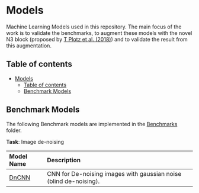 # Models

Machine Learning Models used in this repository. The main focus of the work is to validate the benchmarks, to augment these models with the novel N3 block (proposed by [T Plotz et al. (2018)](../Papers/README.md)) and to validate the result from this augmentation.

## Table of contents

- [Models](#models)
    - [Table of contents](#table-of-contents)
    - [Benchmark Models](#benchmark-models)

## Benchmark Models

The following Benchmark models are implemented in the [Benchmarks](./Benchmarks/) folder.

**Task**: Image de-noising

| Model Name | Description |
| :---- | :----- |
| [DnCNN](./Benchmarks/DnCNN/README.md) | CNN for De-noising images with gaussian noise (blind de-noising). |
